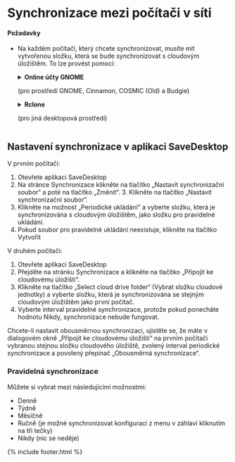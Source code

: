 
# Synchronizace mezi počítači v síti
#### Požadavky
- Na každém počítači, který chcete synchronizovat, musíte mít vytvořenou složku, která se bude synchronizovat s cloudovým úložištěm. To lze provést pomocí:
  
  <details>
    <summary><b>Online účty GNOME</b><p>(pro prostředí GNOME, Cinnamon, COSMIC (Old) a Budgie)</p></summary>
    <ul>
      <li>Otevřete Nastavení prostředí GNOME</li>
      <li>Přejděte do části Online účty a vyberte službu cloudového disku</li>
    </ul>
    <img src="https://raw.githubusercontent.com/vikdevelop/SaveDesktop/webpage/wiki/synchronization/screenshots/OnlineAccounts_en.png">
    
  </details>

  <details>
    <summary><b>Rclone</b><p>(pro jiná desktopová prostředí)</p></summary>
    <ul>
      <li>Nainstalujte Rclone</li>
      <pre><code>sudo -v ; curl https://rclone.org/install.sh | sudo bash</code></pre>
      <li>Nastavte Rclone pomocí tohoto příkazu, který vytvoří složku cloudové jednotky, nastaví Rclone a připojí složku
      <pre><code>mkdir -p ~/Downloads/SaveDesktop/rclone_drive &amp;&amp; rclone config create savedesktop your-cloud-drive-service &amp;&amp; nohup rclone mount savedesktop: ~/Downloads/SaveDesktop/rclone_drive --vfs-cache-mode writes &amp; echo "The drive has been mounted successfully"</code></pre>
      <p>* Namísto <code>your-cloud-drive-service</code> použijte název služby cloudového disku, například <code>drive</code> (pro Google Drive), <code>onedrive</code>, <code>dropbox</code> atd.</p></li>
    </ul>
  </details>
  
## Nastavení synchronizace v aplikaci SaveDesktop
V prvním počítači:
1. Otevřete aplikaci SaveDesktop
2. Na stránce Synchronizace klikněte na tlačítko „Nastavit synchronizační soubor“ a poté na tlačítko „Změnit“. 3. Klikněte na tlačítko „Nastavit synchronizační soubor“.
3. Klikněte na možnost „Periodické ukládání“ a vyberte složku, která je synchronizována s cloudovým úložištěm, jako složku pro pravidelné ukládání.
4. Pokud soubor pro pravidelné ukládání neexistuje, klikněte na tlačítko Vytvořit

V druhém počítači:
1. Otevřete aplikaci SaveDesktop
2. Přejděte na stránku Synchronizace a klikněte na tlačítko „Připojit ke cloudovému úložišti“.
3. Klikněte na tlačítko „Select cloud drive folder“ (Vybrat složku cloudové jednotky) a vyberte složku, která je synchronizována se stejným cloudovým úložištěm jako první počítač.
4. Vyberte interval pravidelné synchronizace, protože pokud ponecháte hodnotu Nikdy, synchronizace nebude fungovat.

Chcete-li nastavit obousměrnou synchronizaci, ujistěte se, že máte v dialogovém okně „Připojit ke cloudovému úložišti“ na prvním počítači vybranou stejnou složku cloudového úložiště, zvolený interval periodické synchronizace a povolený přepínač „Obousměrná synchronizace“.

### Pravidelná synchronizace
Můžete si vybrat mezi následujícími možnostmi:
- Denně
- Týdně 
- Měsíčně 
- Ručně (je možné synchronizovat konfiguraci z menu v záhlaví kliknutím na tři tečky)
- Nikdy (nic se neděje)

{% include footer.html %}
